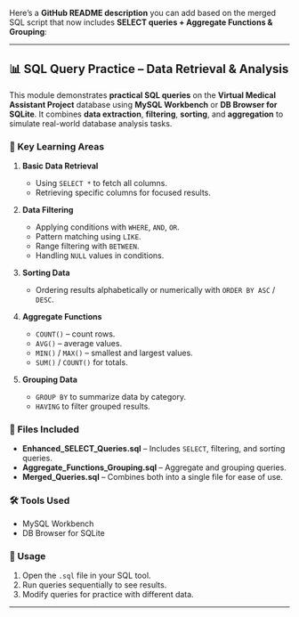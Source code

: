 Here’s a **GitHub README description** you can add based on the merged SQL script that now includes **SELECT queries + Aggregate Functions & Grouping**:

---

## 📊 SQL Query Practice – Data Retrieval & Analysis

This module demonstrates **practical SQL queries** on the **Virtual Medical Assistant Project** database using **MySQL Workbench** or **DB Browser for SQLite**.
It combines **data extraction**, **filtering**, **sorting**, and **aggregation** to simulate real-world database analysis tasks.

### 🔹 Key Learning Areas

1. **Basic Data Retrieval**

   * Using `SELECT *` to fetch all columns.
   * Retrieving specific columns for focused results.

2. **Data Filtering**

   * Applying conditions with `WHERE`, `AND`, `OR`.
   * Pattern matching using `LIKE`.
   * Range filtering with `BETWEEN`.
   * Handling `NULL` values in conditions.

3. **Sorting Data**

   * Ordering results alphabetically or numerically with `ORDER BY ASC` / `DESC`.

4. **Aggregate Functions**

   * `COUNT()` – count rows.
   * `AVG()` – average values.
   * `MIN()` / `MAX()` – smallest and largest values.
   * `SUM()` / `COUNT()` for totals.

5. **Grouping Data**

   * `GROUP BY` to summarize data by category.
   * `HAVING` to filter grouped results.

### 📁 Files Included

* **Enhanced\_SELECT\_Queries.sql** – Includes `SELECT`, filtering, and sorting queries.
* **Aggregate\_Functions\_Grouping.sql** – Aggregate and grouping queries.
* **Merged\_Queries.sql** – Combines both into a single file for ease of use.

### 🛠️ Tools Used

* MySQL Workbench
* DB Browser for SQLite

### 📌 Usage

1. Open the `.sql` file in your SQL tool.
2. Run queries sequentially to see results.
3. Modify queries for practice with different data.

---



